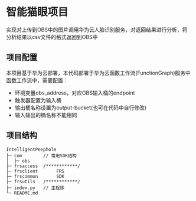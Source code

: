 # 智能猫眼项目
实现对上传到OBS中的图片调用华为云人脸识别服务，对返回结果进行分析，将分析结果以csv文件的格式返回到OBS中

## 项目配置
本项目基于华为云部署，本代码部署于华为云函数工作流(FunctionGraph)服务中
函数工作流中，需要配置：
* 环境变量obs_address，对应OBS输入桶的endpoint
* 触发器配置为输入桶
* 输出桶名称设置为output-bucket(也可在代码中自行修改)
* 输入输出的桶名称不能相同

## 项目结构
```
IntelligentPeephole                                
├─ com        // 常用SDK结构
│  ├─ obs
├─ frsaccess  /************/
├─ frsclient       FRS
├─ frscommon       SDK
├─ frsutils   /************/
├─ index.py   // 主程序
└─ README.md
```